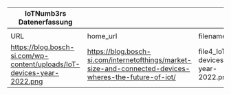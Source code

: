 |IoTNumb3rs Datenerfassung|||||||||||
| ---- | ---- | ---- | ---- | ---- | ---- | ---- | ---- | ---- | ---- | ---- |
||||||||||||
|URL|home_url|filename|device_class|device_count|market_class|market_volume|prognosis_year|publication_year|authorship_class|Dropbox folder|
|https://blog.bosch-si.com/wp-content/uploads/IoT-devices-year-2022.png|https://blog.bosch-si.com/internetofthings/market-size-and-connected-devices-wheres-the-future-of-iot/|file4_IoT-devices-year-2022.png||||||||JinlinHolic/20181125-0000|
